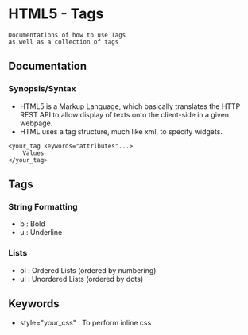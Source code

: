 # HTML5 - Tags

```
Documentations of how to use Tags 
as well as a collection of tags
```

## Documentation

### Synopsis/Syntax
+ HTML5 is a Markup Language, which basically translates the HTTP REST API to allow display of texts onto the client-side in a given webpage. 
+ HTML uses a tag structure, much like xml, to specify widgets.
```html5
<your_tag keywords="attributes"...>
    Values
</your_tag>
```

## Tags
### String Formatting
+ b : Bold
+ u : Underline

### Lists
+ ol : Ordered Lists (ordered by numbering)
+ ul : Unordered Lists (ordered by dots)

## Keywords
+ style="your_css" : To perform inline css

